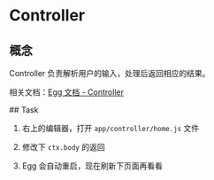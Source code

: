 # Controller

## 概念

Controller 负责解析用户的输入，处理后返回相应的结果。

相关文档：[Egg 文档 - Controller](https://eggjs.app/zh-cn/basics/controller.html)

## Task

1. 右上的编辑器，打开 `app/controller/home.js` 文件

2. 修改下 `ctx.body` 的返回

3. Egg 会自动重启，现在刷新下页面再看看
